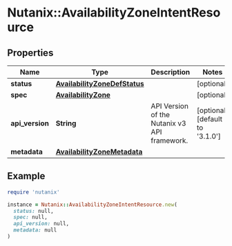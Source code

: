 # Nutanix::AvailabilityZoneIntentResource

## Properties

| Name | Type | Description | Notes |
| ---- | ---- | ----------- | ----- |
| **status** | [**AvailabilityZoneDefStatus**](AvailabilityZoneDefStatus.md) |  | [optional] |
| **spec** | [**AvailabilityZone**](AvailabilityZone.md) |  | [optional] |
| **api_version** | **String** | API Version of the Nutanix v3 API framework. | [optional][default to &#39;3.1.0&#39;] |
| **metadata** | [**AvailabilityZoneMetadata**](AvailabilityZoneMetadata.md) |  |  |

## Example

```ruby
require 'nutanix'

instance = Nutanix::AvailabilityZoneIntentResource.new(
  status: null,
  spec: null,
  api_version: null,
  metadata: null
)
```

